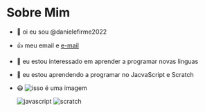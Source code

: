 # Sobre Mim
- 👋 oi eu sou @danielefirme2022
- 👍 meu email e [e-mail](iansadaniele@gmail.com)
- 👀 eu estou interessado em aprender a programar novas linguas
- 🌱 eu estou aprendendo a programar no JacvaScript e Scratch
- 😷 ![isso é uma imagem](https://images.app.goo.gl/fuNjdqoKtWvtpXPN8)

  ![javascript](https://img.shields.io/badge/JavaScript-323330?style=for-the-badge&logo=javascript&logoColor=F7DF1E)
  ![scratch](https://img.shields.io/badge/Scratch-4D97FF?style=for-the-badge&logo=Scratch&logoColor=white)
